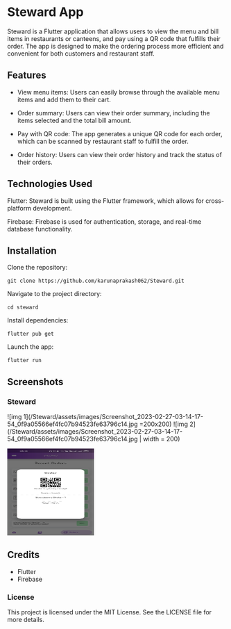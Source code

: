# Steward App
Steward is a Flutter application that allows users to view the menu and bill items in restaurants or canteens, and pay using a QR code that fulfills their order. The app is designed to make the ordering process more efficient and convenient for both customers and restaurant staff.

## Features
* View menu items: Users can easily browse through the available menu items and add them to their cart.

* Order summary: Users can view their order summary, including the items selected and the total bill amount.

* Pay with QR code: The app generates a unique QR code for each order, which can be scanned by restaurant staff to fulfill the order.

* Order history: Users can view their order history and track the status of their orders.

## Technologies Used
Flutter: Steward is built using the Flutter framework, which allows for cross-platform development.

Firebase: Firebase is used for authentication, storage, and real-time database functionality.


## Installation
Clone the repository: 
```
git clone https://github.com/karunaprakash062/Steward.git
```
Navigate to the project directory:
```
cd steward
```
Install dependencies: 
```
flutter pub get
```
Launch the app: 
```
flutter run
```
## Screenshots
### Steward
![img 1](/Steward/assets/images/Screenshot_2023-02-27-03-14-17-54_0f9a05566ef4fc07b94523fe63796c14.jpg =200x200)
![img 2](/Steward/assets/images/Screenshot_2023-02-27-03-14-17-54_0f9a05566ef4fc07b94523fe63796c14.jpg | width = 200)

<img src="/Steward/assets/images/Screenshot_2023-02-27-03-14-17-54_0f9a05566ef4fc07b94523fe63796c14.jpg" alt = "img 3" width="200" height="200">

## Credits
* Flutter
* Firebase

### License
This project is licensed under the MIT License. See the LICENSE file for more details.

